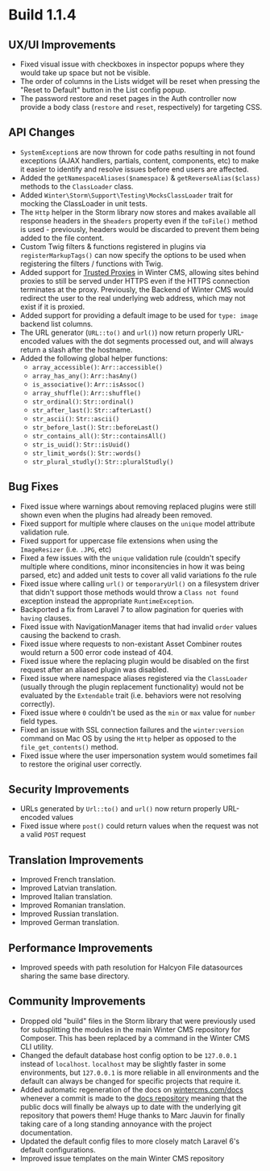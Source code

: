 # Build 1.1.4

## UX/UI Improvements
- Fixed visual issue with checkboxes in inspector popups where they would take up space but not be visible.
- The order of columns in the Lists widget will be reset when pressing the "Reset to Default" button in the List config popup.
- The password restore and reset pages in the Auth controller now provide a body class (`restore` and `reset`, respectively) for targeting CSS.

## API Changes
- `SystemException`s are now thrown for code paths resulting in not found exceptions (AJAX handlers, partials, content, components, etc) to make it easier to identify and resolve issues before end users are affected.
- Added the `getNamespaceAliases($namespace)` & `getReverseAlias($class)` methods to the `ClassLoader` class.
- Added `Winter\Storm\Support\Testing\MocksClassLoader` trait for mocking the ClassLoader in unit tests.
- The `Http` helper in the Storm library now stores and makes available all response headers in the `$headers` property even if the `toFile()` method is used - previously, headers would be discarded to prevent them being added to the file content.
- Custom Twig filters & functions registered in plugins via `registerMarkupTags()` can now specify the options to be used when registering the filters / functions with Twig.
- Added support for [Trusted Proxies](https://laravel.com/docs/6.x/requests#configuring-trusted-proxies) in Winter CMS, allowing sites behind proxies to still be served under HTTPS even if the HTTPS connection terminates at the proxy. Previously, the Backend of Winter CMS would redirect the user to the real underlying web address, which may not exist if it is proxied.
- Added support for providing a default image to be used for `type: image` backend list columns.
- The URL generator (`URL::to()` and `url()`) now return properly URL-encoded values with the dot segments processed out, and will always return a slash after the hostname.
- Added the following global helper functions:
    - `array_accessible()`: `Arr::accessible()`
    - `array_has_any()`: `Arr::hasAny()`
    - `is_associative()`: `Arr::isAssoc()`
    - `array_shuffle()`: `Arr::shuffle()`
    - `str_ordinal()`: `Str::ordinal()`
    - `str_after_last()`: `Str::afterLast()`
    - `str_ascii()`: `Str::ascii()`
    - `str_before_last()`: `Str::beforeLast()`
    - `str_contains_all()`: `Str::containsAll()`
    - `str_is_uuid()`: `Str::isUuid()`
    - `str_limit_words()`: `Str::words()`
    - `str_plural_studly()`: `Str::pluralStudly()`

## Bug Fixes
- Fixed issue where warnings about removing replaced plugins were still shown even when the plugins had already been removed.
- Fixed support for multiple where clauses on the `unique` model attribute validation rule.
- Fixed support for uppercase file extensions when using the `ImageResizer` (i.e. `.JPG`, etc)
- Fixed a few issues with the `unique` validation rule (couldn't specify multiple where conditions, minor inconsitencies in how it was being parsed, etc) and added unit tests to cover all valid variations fo the rule
- Fixed issue where calling `url()` or `temporaryUrl()` on a filesystem driver that didn't support those methods would throw a `Class not found` exception instead the appropriate `RuntimeException`.
- Backported a fix from Laravel 7 to allow pagination for queries with `having` clauses.
- Fixed issue with NavigationManager items that had invalid `order` values causing the backend to crash.
- Fixed issue where requests to non-existant Asset Combiner routes would return a 500 error code instead of 404.
- Fixed issue where the replacing plugin would be disabled on the first request after an aliased plugin was disabled.
- Fixed issue where namespace aliases registered via the `ClassLoader` (usually through the plugin replacement functionality) would not be evaluated by the `Extendable` trait (i.e. behaviors were not resolving correctly).
- Fixed issue where `0` couldn't be used as the `min` or `max` value for `number` field types.
- Fixed an issue with SSL connection failures and the `winter:version` command on Mac OS by using the `Http` helper as opposed to the `file_get_contents()` method.
- Fixed issue where the user impersonation system would sometimes fail to restore the original user correctly.

## Security Improvements
- URLs generated by `Url::to()` and `url()` now return properly URL-encoded values
- Fixed issue where `post()` could return values when the request was not a valid `POST` request

## Translation Improvements
- Improved French translation.
- Improved Latvian translation.
- Improved Italian translation.
- Improved Romanian translation.
- Improved Russian translation.
- Improved German translation.

## Performance Improvements
- Improved speeds with path resolution for Halcyon File datasources sharing the same base directory.

## Community Improvements
- Dropped old "build" files in the Storm library that were previously used for subsplitting the modules in the main Winter CMS repository for Composer. This has been replaced by a command in the Winter CMS CLI utility.
- Changed the default database host config option to be `127.0.0.1` instead of `localhost`. `localhost` may be slightly faster in some environments, but `127.0.0.1` is more reliable in all environments and the default can always be changed for specific projects that require it.
- Added automatic regeneration of the docs on [wintercms.com/docs](https://wintercms.com/docs) whenever a commit is made to the [docs repository](https://github.com/wintercms/docs) meaning that the public docs will finally be always up to date with the underlying git repository that powers them! Huge thanks to Marc Jauvin for finally taking care of a long standing annoyance with the project documentation.
- Updated the default config files to more closely match Laravel 6's default configurations.
- Improved issue templates on the main Winter CMS repository
